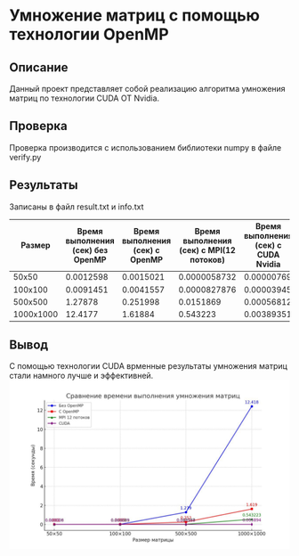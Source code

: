 # Умножение матриц с помощью технологии OpenMP

## Описание
Данный проект представляет собой реализацию алгоритма умножения матриц по технологии CUDA ОТ Nvidia. 
## Проверка
Проверка производится с использованием библиотеки numpy в файле verify.py

## Результаты
Записаны в файл result.txt и info.txt

| Размер      | Время выполнения (сек) без OpenMP | Время выполнения (сек) с OpenMP | Время выполнения (сек) с MPI(12 потоков) | Время выполнения (сек) с CUDA Nvidia |
|-------------|-----------------------------------|---------------------------------|------------------------------------------|--------------------------------------|
| 50x50       | 0.0012598                         | 0.0015021                       | 0.0000058732                             | 0.00000769                           | 
| 100x100     | 0.0091451                         | 0.0041557                       | 0.0000827876                             | 0.00003945                           |
| 500x500     | 1.27878                           | 0.251998                        | 0.0151869                                | 0.00056812                           |
| 1000x1000   | 12.4177                           | 1.61884                         | 0.543223                                 | 0.00389351                           |

## Вывод 
С помощью технологии CUDA врменные результаты умножения матриц стали намного лучше и эффективней.
![График](graphs_with_CUDA.jpg)